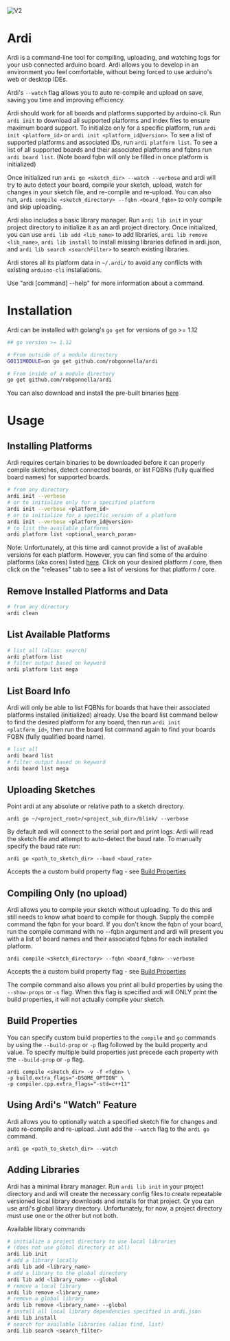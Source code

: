 ![V2](https://github.com/robgonnella/ardi/workflows/V2/badge.svg)

# Ardi

Ardi is a command-line tool for compiling, uploading, and watching logs for
your usb connected arduino board. Ardi allows you to develop in an environment
you feel comfortable, without being forced to use arduino's web or desktop IDEs.

Ardi's `--watch` flag allows you to auto re-compile and upload on save, saving
you time and improving efficiency.

Ardi should work for all boards and platforms supported by arduino-cli.
Run `ardi init` to download all supported platforms and index files to ensure
maximum board support. To initialize only for a specific platform, run
`ardi init <platform_id>` or `ardi init <platform_id@version>`. To see a list of
supported platforms and associated IDs, run `ardi platform list`. To see a list
of all supported boards and their associated platforms and fqbns run
`ardi board list`.
(Note board fqbn will only be filled in once platform is initialized)

Once initialized run `ardi go <sketch_dir> --watch --verbose` and ardi will try
to auto detect your board, compile your sketch, upload, watch for changes in
your sketch file, and re-compile and re-upload. You can also run,
`ardi compile <sketch_directory> --fqbn <board_fqbn>` to only compile and
skip uploading.

Ardi also includes a basic library manager. Run `ardi lib init` in your project
directory to initialize it as an ardi project directory. Once initialized,
you can use `ardi lib add <lib_name>` to add libraries,
`ardi lib remove <lib_name>`, `ardi lib install` to install missing libraries
defined in ardi.json, and `ardi lib search <searchFilter>` to search existing
libraries.

Ardi stores all its platform data in `~/.ardi/` to avoid any conflicts with
existing `arduino-cli` installations.

Use "ardi [command] --help" for more information about a command.

# Installation

Ardi can be installed with golang's `go get` for versions of go >= 1.12

```bash
## go version >= 1.12

# From outside of a module directory
GO111MODULE=on go get github.com/robgonnella/ardi

# From inside of a module directory
go get github.com/robgonnella/ardi
```

You can also download and install the pre-built binaries
[here](https://github.com/robgonnella/ardi/releases)

# Usage

## Installing Platforms

Ardi requires certain binaries to be downloaded before it can properly compile
sketches, detect connected boards, or list FQBNs (fully qualified board names)
for supported boards.

```bash
# from any directory
ardi init --verbose
# or to initialize only for a specified platform
ardi init --verbose <platform_id>
# or to initialize for a specific version of a platform
ardi init --verbose <platform_id@version>
# to list the available platforms
ardi platform list <optional_search_param>
```

Note: Unfortunately, at this time ardi cannot provide a list of available
versions for each platform. However, you can find some of the arduino
platforms (aka cores) listed
[here](https://github.com/arduino?utf8=%E2%9C%93&q=core&type=&language=). Click
on your desired platform / core, then click on the "releases" tab to see
a list of versions for that platform / core.

## Remove Installed Platforms and Data

```bash
# from any directory
ardi clean
```

## List Available Platforms

```bash
# list all (alias: search)
ardi platform list
# filter output based on keyword
ardi platform list mega
```

## List Board Info

Ardi will only be able to list FQBNs for boards that have their associated
platforms installed (initialized) already. Use the board list command
bellow to find the desired platform for any board, then run
`ardi init <platform_id>`, then run the board list command again to find your
boards FQBN (fully qualified board name).

```bash
# list all
ardi board list
# filter output based on keyword
ardi board list mega
```

## Uploading Sketches

Point ardi at any absolute or relative path to a sketch directory.

    ardi go ~/<project_root>/<project_sub_dir>/blink/ --verbose

By default ardi will connect to the serial port and print logs. Ardi will read
the sketch file and attempt to auto-detect the baud rate. To manually specify
the baud rate run:

    ardi go <path_to_sketch_dir> --baud <baud_rate>

Accepts the a custom build property flag - see
[Build Properties](#Build-Properties)

## Compiling Only (no upload)

Ardi allows you to compile your sketch without uploading. To do this ardi still
needs to know what board to compile for though. Supply the compile command the
fqbn for your board. If you don't know the fqbn of your board, run the compile
command with no --fqbn argument and ardi will present you with a list of board
names and their associated fqbns for each installed platform.

    ardi compile <sketch_directory> --fqbn <board_fqbn> --verbose

Accepts the a custom build property flag - see
[Build Properties](#Build-Properties)

The compile command also allows you print all build properties by using the
`--show-props` or `-s` flag. When this flag is specified ardi will ONLY
print the build properties, it will not actually compile your sketch.

## Build Properties

You can specify custom build properties to the `compile` and `go` commands by
using the `--build-prop` or `-p` flag followed by the build property and value.
To specify multiple build properties just precede each property with the
`--build-prop` or `-p` flag.

    ardi compile <sketch_dir> -v -f <fqbn> \
    -p build.extra_flags="-DSOME_OPTION" \
    -p compiler.cpp.extra_flags="-std=c++11"

## Using Ardi's "Watch" Feature

Ardi allows you to optionally watch a specified sketch file for changes and
auto re-compile and re-upload. Just add the `--watch` flag to the `ardi go`
command.

    ardi go <path_to_sketch_dir> --watch

## Adding Libraries

Ardi has a minimal library manager. Run `ardi lib init` in your project
directory and ardi will create the necessary config files to create repeatable
versioned local library downloads and installs for that project. Or you can use
ardi's global library directory. Unfortunately, for now, a project directory
must use one or the other but not both.

Available library commands

```bash
# initialize a project directory to use local libraries
# (does not use global directory at all)
ardi lib init
# add a library locally
ardi lib add <library_name>
# add a library to the global directory
ardi lib add <library_name> --global
# remove a local library
ardi lib remove <library_name>
# remove a global library
ardi lib remove <library_name> --global
# install all local library dependencies specified in ardi.json
ardi lib install
# search for available libraries (alias find, list)
ardi lib search <search_filter>
```

[arduino-cli]: https://github.com/arduino/arduino-cli
